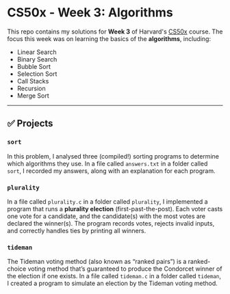 # CS50x - Week 3: Algorithms

This repo contains my solutions for **Week 3** of Harvard's [CS50x](https://pll.harvard.edu/course/cs50-introduction-computer-science) course. The focus this week was on learning the basics of the **algorithms**, including:

- Linear Search
- Binary Search
- Bubble Sort
- Selection Sort
- Call Stacks
- Recursion
- Merge Sort

---

## ✅ Projects

### `sort`

In this problem, I analysed three (compiled!) sorting programs to determine which algorithms they use. In a file called `answers.txt` in a folder called `sort`, I recorded my answers, along with an explanation for each program.

### `plurality`

In a file called `plurality.c` in a folder called `plurality`, I implemented a program that runs a **plurality election** (first-past-the-post). Each voter casts one vote for a candidate, and the candidate(s) with the most votes are declared the winner(s). The program records votes, rejects invalid inputs, and correctly handles ties by printing all winners.

### `tideman`

The Tideman voting method (also known as “ranked pairs”) is a ranked-choice voting method that’s guaranteed to produce the Condorcet winner of the election if one exists. In a file called `tideman.c` in a folder called `tideman`, I created a program to simulate an election by the Tideman voting method.
